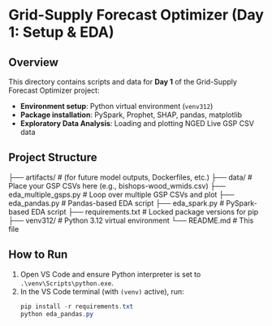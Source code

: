 # Grid-Supply Forecast Optimizer (Day 1: Setup & EDA)

## Overview
This directory contains scripts and data for **Day 1** of the Grid-Supply Forecast Optimizer project:
- **Environment setup**: Python virtual environment (`venv312`)
- **Package installation**: PySpark, Prophet, SHAP, pandas, matplotlib
- **Exploratory Data Analysis**: Loading and plotting NGED Live GSP CSV data

## Project Structure
├── artifacts/ # (for future model outputs, Dockerfiles, etc.)
├── data/ # Place your GSP CSVs here (e.g., bishops-wood_wmids.csv)
├── eda_multiple_gsps.py # Loop over multiple GSP CSVs and plot
├── eda_pandas.py # Pandas-based EDA script
├── eda_spark.py # PySpark-based EDA script
├── requirements.txt # Locked package versions for pip
├── venv312/ # Python 3.12 virtual environment
└── README.md # This file

## How to Run
1. Open VS Code and ensure Python interpreter is set to `.\venv\Scripts\python.exe`.
2. In the VS Code terminal (with `(venv)` active), run:
   ```powershell
   pip install -r requirements.txt
   python eda_pandas.py